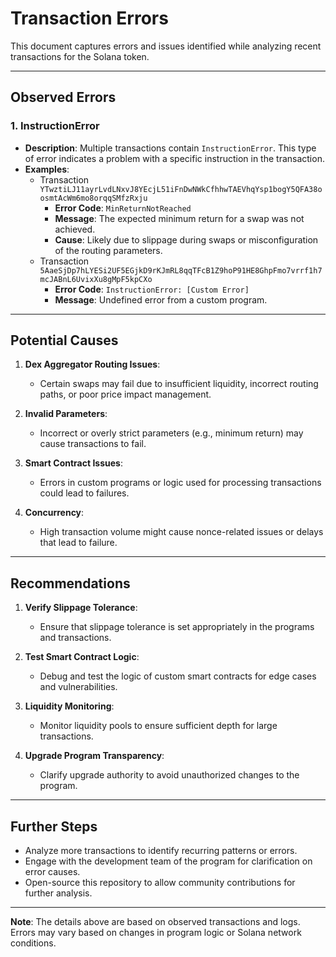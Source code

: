 # Transaction Errors

This document captures errors and issues identified while analyzing recent transactions for the Solana token.

---

## **Observed Errors**

### 1. **InstructionError**
- **Description**: Multiple transactions contain `InstructionError`. This type of error indicates a problem with a specific instruction in the transaction.
- **Examples**:
  - Transaction `YTwztiLJ11ayrLvdLNxvJ8YEcjL51iFnDwNWkCfhhwTAEVhqYsp1bogY5QFA38oosmtAcWm6mo8orqqSMfzRxju`
    - **Error Code**: `MinReturnNotReached`
    - **Message**: The expected minimum return for a swap was not achieved.
    - **Cause**: Likely due to slippage during swaps or misconfiguration of the routing parameters.
  - Transaction `5AaeSjDp7hLYESi2UF5EGjkD9rKJmRL8qqTFcB1Z9hoP91HE8GhpFmo7vrrf1h7mcJABnL6UvixXu8gMpF5kpCXo`
    - **Error Code**: `InstructionError: [Custom Error]`
    - **Message**: Undefined error from a custom program.

---

## **Potential Causes**
1. **Dex Aggregator Routing Issues**:
   - Certain swaps may fail due to insufficient liquidity, incorrect routing paths, or poor price impact management.
   
2. **Invalid Parameters**:
   - Incorrect or overly strict parameters (e.g., minimum return) may cause transactions to fail.

3. **Smart Contract Issues**:
   - Errors in custom programs or logic used for processing transactions could lead to failures.

4. **Concurrency**:
   - High transaction volume might cause nonce-related issues or delays that lead to failure.

---

## **Recommendations**

1. **Verify Slippage Tolerance**:
   - Ensure that slippage tolerance is set appropriately in the programs and transactions. 

2. **Test Smart Contract Logic**:
   - Debug and test the logic of custom smart contracts for edge cases and vulnerabilities.

3. **Liquidity Monitoring**:
   - Monitor liquidity pools to ensure sufficient depth for large transactions.

4. **Upgrade Program Transparency**:
   - Clarify upgrade authority to avoid unauthorized changes to the program.

---

## **Further Steps**
- Analyze more transactions to identify recurring patterns or errors.
- Engage with the development team of the program for clarification on error causes.
- Open-source this repository to allow community contributions for further analysis.

---

**Note**: The details above are based on observed transactions and logs. Errors may vary based on changes in program logic or Solana network conditions.
